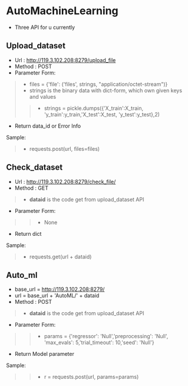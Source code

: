 # AutoMachineLearning


* Three API for u currently

## Upload_dataset
* Url : http://119.3.102.208:8279/upload_file
* Method : POST
* Parameter Form:
> * files = {'file': ('files', strings, "application/octet-stream")}
> * strings is the binary data with dict-form, which own given keys and values
>> * strings = pickle.dumps({'X_train':X_train, 'y_train':y_train,'X_test':X_test, 'y_test':y_test},2)
* Return data_id  or Error Info


Sample:     
> * requests.post(url, files=files)




## Check_dataset

* Url : http://119.3.102.208:8279/check_file/
* Method : GET
> * **dataid** is the code get from upload_dataset API
* Parameter Form:
>> * None

* Return dict

Sample:
> * requests.get(url + dataid)


## Auto_ml

* base_url = http://119.3.102.208:8279/
* url = base_url  + 'AutoML/' + dataid
* Method : POST
> * **dataid**  is the code get from upload_dataset API
* Parameter Form:
>> * params = {'regressor': 'Null','preprocessing': 'Null', 'max_evals': 5,'trial_timeout': 10,'seed': 'Null'}
* Return Model parameter


Sample:
>> * r = requests.post(url, params=params)






